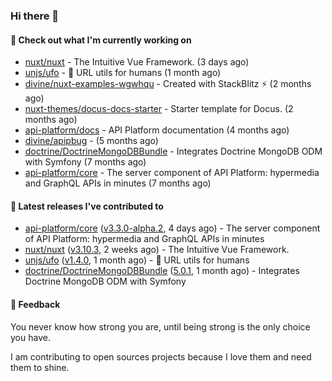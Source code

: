 ### Hi there 👋

#### 👷 Check out what I'm currently working on

- [nuxt/nuxt](https://github.com/nuxt/nuxt) - The Intuitive Vue Framework. (3 days ago)
- [unjs/ufo](https://github.com/unjs/ufo) - 🔗 URL utils for humans (1 month ago)
- [divine/nuxt-examples-wgwhqu](https://github.com/divine/nuxt-examples-wgwhqu) - Created with StackBlitz ⚡️ (2 months ago)
- [nuxt-themes/docus-docs-starter](https://github.com/nuxt-themes/docus-docs-starter) - Starter template for Docus. (2 months ago)
- [api-platform/docs](https://github.com/api-platform/docs) - API Platform documentation (4 months ago)
- [divine/apipbug](https://github.com/divine/apipbug) -  (5 months ago)
- [doctrine/DoctrineMongoDBBundle](https://github.com/doctrine/DoctrineMongoDBBundle) - Integrates Doctrine MongoDB ODM with Symfony (7 months ago)
- [api-platform/core](https://github.com/api-platform/core) - The server component of API Platform: hypermedia and GraphQL APIs in minutes (7 months ago)

#### 🔭 Latest releases I've contributed to

- [api-platform/core](https://github.com/api-platform/core) ([v3.3.0-alpha.2](https://github.com/api-platform/core/releases/tag/v3.3.0-alpha.2), 4 days ago) - The server component of API Platform: hypermedia and GraphQL APIs in minutes
- [nuxt/nuxt](https://github.com/nuxt/nuxt) ([v3.10.3](https://github.com/nuxt/nuxt/releases/tag/v3.10.3), 2 weeks ago) - The Intuitive Vue Framework.
- [unjs/ufo](https://github.com/unjs/ufo) ([v1.4.0](https://github.com/unjs/ufo/releases/tag/v1.4.0), 1 month ago) - 🔗 URL utils for humans
- [doctrine/DoctrineMongoDBBundle](https://github.com/doctrine/DoctrineMongoDBBundle) ([5.0.1](https://github.com/doctrine/DoctrineMongoDBBundle/releases/tag/5.0.1), 1 month ago) - Integrates Doctrine MongoDB ODM with Symfony

#### 💬 Feedback
You never know how strong you are, until being strong is the only choice you have.

I am contributing to open sources projects because I love them and need them to shine.
